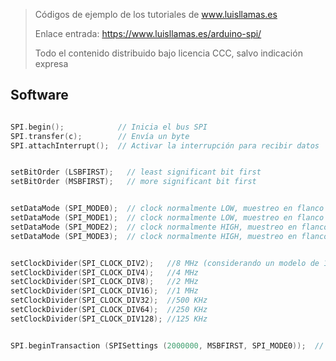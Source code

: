 > Códigos de ejemplo de los tutoriales de www.luisllamas.es
>
> Enlace entrada: https://www.luisllamas.es/arduino-spi/
>
> Todo el contenido distribuido bajo licencia CCC, salvo indicación expresa


## Software
```cpp
SPI.begin();            // Inicia el bus SPI
SPI.transfer(c);        // Envía un byte
SPI.attachInterrupt();  // Activar la interrupción para recibir datos
```

```cpp
setBitOrder (LSBFIRST);   // least significant bit first
setBitOrder (MSBFIRST);   // more significant bit first
```

```cpp
setDataMode (SPI_MODE0);  // clock normalmente LOW, muestreo en flanco subida
setDataMode (SPI_MODE1);  // clock normalmente LOW, muestreo en flanco bajada
setDataMode (SPI_MODE2);  // clock normalmente HIGH, muestreo en flanco subida
setDataMode (SPI_MODE3);  // clock normalmente HIGH, muestreo en flanco bajada
```

```cpp
setClockDivider(SPI_CLOCK_DIV2);   //8 MHz (considerando un modelo de 16 Mhz)
setClockDivider(SPI_CLOCK_DIV4);   //4 MHz
setClockDivider(SPI_CLOCK_DIV8);   //2 MHz
setClockDivider(SPI_CLOCK_DIV16);  //1 MHz
setClockDivider(SPI_CLOCK_DIV32);  //500 KHz
setClockDivider(SPI_CLOCK_DIV64);  //250 KHz
setClockDivider(SPI_CLOCK_DIV128); //125 KHz
```

```cpp
SPI.beginTransaction (SPISettings (2000000, MSBFIRST, SPI_MODE0));  // 2 MHz clock, MSB first, mode 0
```


